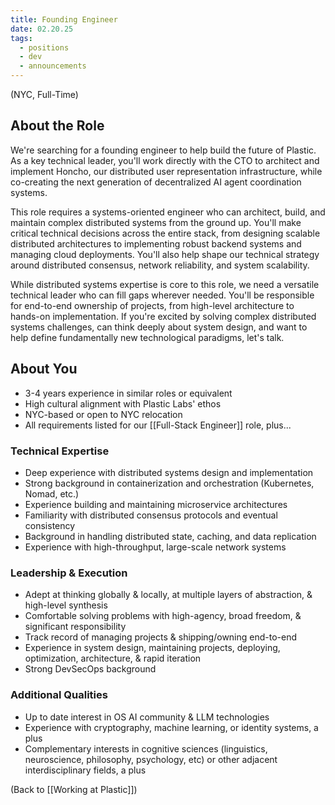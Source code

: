```yaml
---
title: Founding Engineer
date: 02.20.25
tags:
  - positions
  - dev
  - announcements
---
```

(NYC, Full-Time)

## About the Role

We're searching for a founding engineer to help build the future of Plastic. As a key technical leader, you'll work directly with the CTO to architect and implement Honcho, our distributed user representation infrastructure, while co-creating the next generation of decentralized AI agent coordination systems.

This role requires a systems-oriented engineer who can architect, build, and maintain complex distributed systems from the ground up. You'll make critical technical decisions across the entire stack, from designing scalable distributed architectures to implementing robust backend systems and managing cloud deployments. You'll also help shape our technical strategy around distributed consensus, network reliability, and system scalability.

While distributed systems expertise is core to this role, we need a versatile technical leader who can fill gaps wherever needed. You'll be responsible for end-to-end ownership of projects, from high-level architecture to hands-on implementation. If you're excited by solving complex distributed systems challenges, can think deeply about system design, and want to help define fundamentally new technological paradigms, let's talk.

## About You

- 3-4 years experience in similar roles or equivalent
- High cultural alignment with Plastic Labs' ethos
- NYC-based or open to NYC relocation
- All requirements listed for our [[Full-Stack Engineer]] role, plus...

### Technical Expertise

- Deep experience with distributed systems design and implementation
- Strong background in containerization and orchestration (Kubernetes, Nomad, etc.)
- Experience building and maintaining microservice architectures
- Familiarity with distributed consensus protocols and eventual consistency
- Background in handling distributed state, caching, and data replication
- Experience with high-throughput, large-scale network systems

### Leadership & Execution

- Adept at thinking globally & locally, at multiple layers of abstraction, & high-level synthesis
- Comfortable solving problems with high-agency, broad freedom, & significant responsibility
- Track record of managing projects & shipping/owning end-to-end
- Experience in system design, maintaining projects, deploying, optimization, architecture, & rapid iteration
- Strong DevSecOps background

### Additional Qualities

- Up to date interest in OS AI community & LLM technologies
- Experience with cryptography, machine learning, or identity systems, a plus
- Complementary interests in cognitive sciences (linguistics, neuroscience, philosophy, psychology, etc) or other adjacent interdisciplinary fields, a plus


(Back to [[Working at Plastic]])